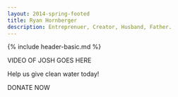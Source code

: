```yaml
---
layout: 2014-spring-footed
title: Ryan Hornberger
description: Entreprenuer, Creator, Husband, Father.
---
```


{% include header-basic.md %}

VIDEO OF JOSH GOES HERE

Help us give clean water today!

DONATE NOW

